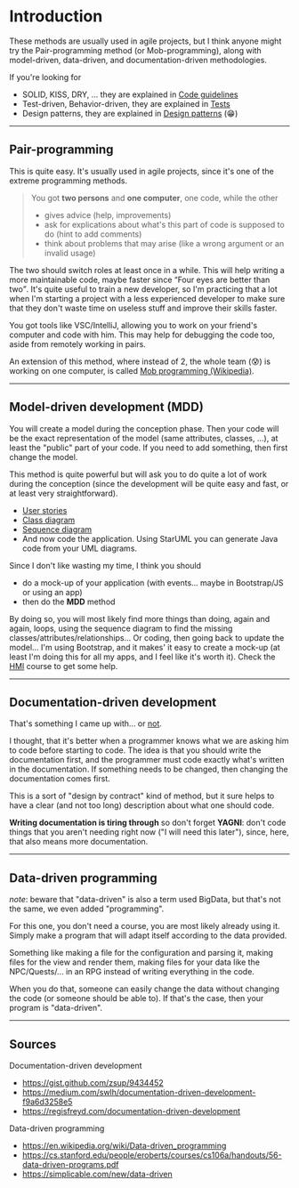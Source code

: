 # Introduction

These methods are usually used in agile projects, but I think anyone might try the Pair-programming method (or Mob-programming), along with model-driven, data-driven, and documentation-driven methodologies.

If you're looking for

* SOLID, KISS, DRY, ... they are explained in [Code guidelines](../guidelines/index.md)
* Test-driven, Behavior-driven, they are explained in [Tests](../../../../tools-and-frameworks/others/testing/methodology/index.md)
* Design patterns, they are explained in [Design patterns](../design-patterns/index.md) (😁)

<hr class="sr">

## Pair-programming

This is quite easy. It's usually used in agile projects, since it's one of the extreme programming methods.

> You got **two persons** and **one computer**, one code, while the other
> 
> * gives advice (help, improvements)
> * ask for explications about what's this part of code is supposed to do (hint to add comments)
> * think about problems that may arise (like a wrong argument or an invalid usage)

The two should switch roles at least once in a while. This will help writing a more maintainable code, maybe faster since <q>Four eyes are better than two</q>. It's quite useful to train a new developer, so I'm practicing that a lot when I'm starting a project with a less experienced developer to make sure that they don't waste time on useless stuff and improve their skills faster.

You got tools like VSC/IntelliJ, allowing you to work on your friend's computer and code with him. This may help for debugging the code too, aside from remotely working in pairs.

An extension of this method, where instead of 2, the whole team (😰) is working on one computer, is called [Mob programming (Wikipedia)](https://en.wikipedia.org/wiki/Mob_programming).

<hr class="sl">

## Model-driven development (MDD)

You will create a model during the conception phase. Then your code will be the exact representation of the model (same attributes, classes, ...), at least the "public" part of your code. If you need to add something, then first change the model.

This method is quite powerful but will ask you to do quite a lot of work during the conception (since the development will be quite easy and fast, or at least very straightforward).

* [User stories](mdd/user-stories.md)
* [Class diagram](mdd/class.md)
* [Sequence diagram](mdd/seq.md)
* And now code the application. Using StarUML you can generate Java code from your UML diagrams.

Since I don't like wasting my time, I think you should

* do a mock-up of your application (with events... maybe in Bootstrap/JS or using an app)
* then do the **MDD** method

By doing so, you will most likely find more things than doing, again and again, loops, using the sequence diagram to find the missing classes/attributes/relationships... Or coding, then going back to update the model... I'm using Bootstrap, and it makes' it easy to create a mock-up (at least I'm doing this for all my apps, and I feel like it's worth it). Check the [HMI](../../../_it/project/hmi/index.md) course to get some help.

<hr class="sr">

## Documentation-driven development

That's something I came up with... or [not](https://gist.github.com/zsup/9434452).

I thought, that it's better when a programmer knows what we are asking him to code before starting to code. The idea is that you should write the documentation first, and the programmer must code exactly what's written in the documentation. If something needs to be changed, then changing the documentation comes first.

This is a sort of "design by contract" kind of method, but it sure helps to have a clear (and not too long) description about what one should code.

**Writing documentation is tiring through** so don't forget **YAGNI**: don't code things that you aren't needing right now ("I will need this later"), since, here, that also means more documentation.

<hr class="sl">

## Data-driven programming

*note*: beware that "data-driven" is also a term used BigData, but that's not the same, we even added "programming".

For this one, you don't need a course, you are most likely already using it. Simply make a program that will adapt itself according to the data provided.

Something like making a file for the configuration and parsing it, making files for the view and render them, making files for your data like the NPC/Quests/... in an RPG instead of writing everything in the code.

When you do that, someone can easily change the data without changing the code (or someone should be able to). If that's the case, then your program is "data-driven".

<hr class="sr">

## Sources

Documentation-driven development

* <https://gist.github.com/zsup/9434452>
* <https://medium.com/swlh/documentation-driven-development-f9a6d3258e5>
* <https://regisfreyd.com/documentation-driven-development>

Data-driven programming

* <https://en.wikipedia.org/wiki/Data-driven_programming>
* <https://cs.stanford.edu/people/eroberts/courses/cs106a/handouts/56-data-driven-programs.pdf>
* <https://simplicable.com/new/data-driven>